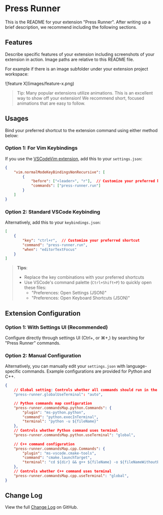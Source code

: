 # Press Runner

This is the README for your extension "Press Runner". After writing up a brief description, we recommend including the following sections.

## Features

Describe specific features of your extension including screenshots of your extension in action. Image paths are relative to this README file.

For example if there is an image subfolder under your extension project workspace:

\!\[feature X\]\(images/feature-x.png\)

> Tip: Many popular extensions utilize animations. This is an excellent way to show off your extension! We recommend short, focused animations that are easy to follow.

## Usages

Bind your preferred shortcut to the extension command using either method below:

### Option 1: For Vim Keybindings

If you use the [VSCodeVim extension](https://marketplace.visualstudio.com/items?itemName=vscodevim.vim), add this to your `settings.json`:

```json
{
    "vim.normalModeKeyBindingsNonRecursive": [
        {
            "before": ["<leader>", "r"],  // Customize your preferred key combo
            "commands": ["press-runner.run"]
        }
    ]
}
```

### Option 2: Standard VSCode Keybinding

Alternatively, add this to your `keybindings.json`:

```json
[
    {
        "key": "ctrl+r",  // Customize your preferred shortcut
        "command": "press-runner.run",
        "when": "editorTextFocus"
    }
]
```

> **Tips**:  
>
> - Replace the key combinations with your preferred shortcuts
> - Use VSCode's command palette (`Ctrl+Shift+P`) to quickly open these files:
>   - "Preferences: Open Settings (JSON)"
>   - "Preferences: Open Keyboard Shortcuts (JSON)"

## Extension Configuration

### Option 1: With Settings UI (Recommended)

Configure directly through settings UI (Ctrl+, or ⌘+,) by searching for "Press Runner" commands.

### Option 2: Manual Configuration

Alternatively, you can manually edit your `settings.json` with language-specific commands. Example configurations are provided for Python and C++.

```json
{
    // Global setting: Controls whether all commands should run in the terminal by default
    "press-runner.globalUseTerminal": "auto",

    // Python commands map configuration
    "press-runner.commandsMap.python.Commands": {
        "plugin": "ms-python.python",
        "command": "python.execInTerminal",
        "terminal": "python -u ${fileName}"
    },
    // Controls whether Python command uses terminal
    "press-runner.commandsMap.python.useTerminal": "global", 
    
    // C++ command configuration
    "press-runner.commandsMap.cpp.Commands": {
        "plugin": "ms-vscode.cmake-tools",
        "command": "cmake.launchTarget",
        "terminal": "cd ${dir} && g++ ${fileName} -o ${fileNameWithoutExt} && ${dir}${fileNameWithoutExt}"
    },
    // Controls whether C++ command uses terminal
    "press-runner.commandsMap.cpp.useTerminal": "global",
}
```

## Change Log

View the full [Change Log](https://github.com/ToryRegulus/press-runner/blob/main/CHANGELOG.md) on GitHub.
